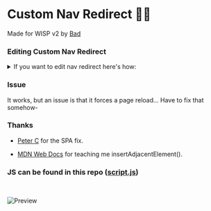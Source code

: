 # Custom Nav Redirect 🔗👀

Made for WISP v2 by [Bad](https://bad.is-having.fun)

### Editing Custom Nav Redirect
<details>
<summary>If you want to edit nav redirect here's how:</summary>

![Edit](https://user-images.githubusercontent.com/87938689/215142047-93735ea6-8bd0-430d-ba7b-dd9c6e276d0c.png)

</details>

### Issue

It works, but an issue is that it forces a page reload... Have to fix that somehow-

### Thanks 
+ [Peter C](https://stackoverflow.com/a/10419974) for the SPA fix.
- [MDN Web Docs](https://developer.mozilla.org/en-US/docs/Web/API/Element/insertAdjacentElement) for teaching me insertAdjacentElement().


### JS can be found in this repo ([script.js](script.js))

<br />

![Preview](https://user-images.githubusercontent.com/87938689/215141435-18a2518f-b437-411c-90b9-f1c54dad798c.png)

